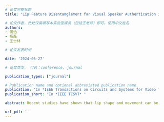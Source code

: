 ```yaml
---
# 论文完整标题
title: "Lip Feature Disentanglement for Visual Speaker Authentication in Natural Scenes"

# 论文作者，此处仅需填写本实验室成员（包括王老师）即可，使用中文姓名
authors:
- 何怡
- 杨磊
- 王士林

# 论文发表时间

date: '2024-05-27'

# 论文类型， 可选：conference, journal

publication_types: ["journal"]

# Publication name and optional abbreviated publication name.
publication: "In *IEEE Transactions on Circuits and Systems for Video Technology*"
publication_short: "In *IEEE TCSVT* "

abstract: Recent studies have shown that lip shape and movement can be used as an effective biometric feature for speaker authentication. By using random prompt text scheme, lip-based authentication system can also achieve good liveness de- tection performance in laboratory scenarios. However, due to the increasingly widespread mobile application, the authentication system may face additional practical difficulties such as complex background, limited user samples, etc., which will degrade the authentication performance derived by current methods. To confront the above problems, a new deep neural network, i.e. the Triple-feature Disentanglement Network for Visual Speaker Authentication (TDVSA-Net), is proposed in this paper to extract discriminative and disentangled lip features for visual speaker authentication in the random prompt text scenario. Three de- coupled lip features, including the content feature inferring the speech content, the physiological lip feature describing the static lip shape and appearance and the behavioral lip feature depicting the unique pattern in lip movements during utterance, are extracted by TDVSA-Net and fed into corresponding mod- ules to authenticate both the prompt text and the speaker’s identity. Experiment results have demonstrated that compared with several SOTA visual speaker authentication methods, the proposed TDVSA-Net can extract more discriminative and robust lip features which boost the content recognition and identity authentication performance against both human imposters and DeepFake attacks.

url_pdf: ''
---
```

